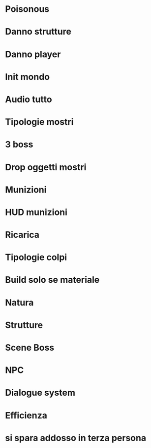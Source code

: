 # Poisonous
# Danno strutture
# Danno player
# Init mondo
# Audio tutto
# Tipologie mostri
# 3 boss
# Drop oggetti mostri
# Munizioni
# HUD munizioni
# Ricarica
# Tipologie colpi
# Build solo se materiale
# Natura
# Strutture
# Scene Boss
# NPC
# Dialogue system
# Efficienza
# si spara addosso in terza persona 
